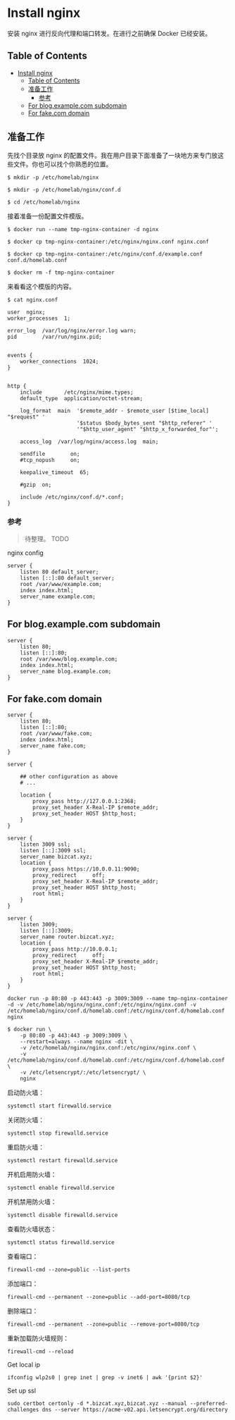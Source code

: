 # Install nginx

安装 nginx 进行反向代理和端口转发。在进行之前确保 Docker 已经安装。

## Table of Contents

- [Install nginx](#install-nginx)
  - [Table of Contents](#table-of-contents)
  - [准备工作](#准备工作)
    - [参考](#参考)
  - [For blog.example.com subdomain](#for-blogexamplecom-subdomain)
  - [For fake.com domain](#for-fakecom-domain)

## 准备工作

先找个目录放 nginx 的配置文件。我在用户目录下面准备了一块地方来专门放这些文件。你也可以找个你熟悉的位置。

```shell
$ mkdir -p /etc/homelab/nginx

$ mkdir -p /etc/homelab/nginx/conf.d

$ cd /etc/homelab/nginx
```

接着准备一份配置文件模版。

```shell
$ docker run --name tmp-nginx-container -d nginx

$ docker cp tmp-nginx-container:/etc/nginx/nginx.conf nginx.conf

$ docker cp tmp-nginx-container:/etc/nginx/conf.d/example.conf conf.d/homelab.conf

$ docker rm -f tmp-nginx-container
```

来看看这个模版的内容。

```shell
$ cat nginx.conf

user  nginx;
worker_processes  1;

error_log  /var/log/nginx/error.log warn;
pid        /var/run/nginx.pid;


events {
    worker_connections  1024;
}


http {
    include       /etc/nginx/mime.types;
    default_type  application/octet-stream;

    log_format  main  '$remote_addr - $remote_user [$time_local] "$request" '
                      '$status $body_bytes_sent "$http_referer" '
                      '"$http_user_agent" "$http_x_forwarded_for"';

    access_log  /var/log/nginx/access.log  main;

    sendfile        on;
    #tcp_nopush     on;

    keepalive_timeout  65;

    #gzip  on;

    include /etc/nginx/conf.d/*.conf;
}
```

### 参考

> 待整理。 TODO

nginx config

```shell
server {
    listen 80 default_server;
    listen [::]:80 default_server;
    root /var/www/example.com;
    index index.html;
    server_name example.com;
}
```

## For blog.example.com subdomain

```shell
server {
    listen 80;
    listen [::]:80;
    root /var/www/blog.example.com;
    index index.html;
    server_name blog.example.com;
}
```

## For fake.com domain

```shell
server {
    listen 80;
    listen [::]:80;
    root /var/www/fake.com;
    index index.html;
    server_name fake.com;
}

server {

    ## other configuration as above
    # ...

    location {
        proxy_pass http://127.0.0.1:2368;
        proxy_set_header X-Real-IP $remote_addr;
        proxy_set_header HOST $http_host;
    }
}

server {
    listen 3009 ssl;
    listen [::]:3009 ssl;
    server_name bizcat.xyz;
    location {
        proxy_pass https://10.0.0.11:9090;
        proxy_redirect     off;
        proxy_set_header X-Real-IP $remote_addr;
        proxy_set_header HOST $http_host;
        root html;
    }
}

server {
    listen 3009;
    listen [::]:3009;
    server_name router.bizcat.xyz;
    location {
        proxy_pass http://10.0.0.1;
        proxy_redirect     off;
        proxy_set_header X-Real-IP $remote_addr;
        proxy_set_header HOST $http_host;
        root html;
    }
}
```

```shell
docker run -p 80:80 -p 443:443 -p 3009:3009 --name tmp-nginx-container -d -v /etc/homelab/nginx/nginx.conf:/etc/nginx/nginx.conf -v /etc/homelab/nginx/conf.d/homelab.conf:/etc/nginx/conf.d/homelab.conf nginx

$ docker run \
    -p 80:80 -p 443:443 -p 3009:3009 \
    --restart=always --name nginx -dit \
    -v /etc/homelab/nginx/nginx.conf:/etc/nginx/nginx.conf \
    -v /etc/homelab/nginx/conf.d/homelab.conf:/etc/nginx/conf.d/homelab.conf \
    -v /etc/letsencrypt/:/etc/letsencrypt/ \
    nginx
```

启动防火墙：

```shell
systemctl start firewalld.service
```

关闭防火墙：

```shell
systemctl stop firewalld.service
```

重启防火墙：

```shell
systemctl restart firewalld.service
```

开机启用防火墙：

```shell
systemctl enable firewalld.service
```

开机禁用防火墙：

```shell
systemctl disable firewalld.service
```

查看防火墙状态：

```shell
systemctl status firewalld.service
```

查看端口：

```shell
firewall-cmd --zone=public --list-ports
```

添加端口：

```shell
firewall-cmd --permanent --zone=public --add-port=8080/tcp
```

删除端口：

```shell
firewall-cmd --permanent --zone=public --remove-port=8080/tcp
```

重新加载防火墙规则：

```shell
firewall-cmd --reload
```

Get local ip

```shell
ifconfig wlp2s0 | grep inet | grep -v inet6 | awk '{print $2}'
```

Set up ssl

```shell
sudo certbot certonly -d *.bizcat.xyz,bizcat.xyz --manual --preferred-challenges dns --server https://acme-v02.api.letsencrypt.org/directory
```
